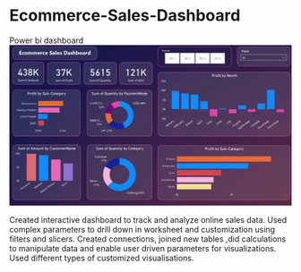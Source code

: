 # Ecommerce-Sales-Dashboard
Power bi dashboard
![image alt](https://github.com/Baljeet942000/Ecommerce-Sales-Dashboard/blob/254a66dffc8fa12e345d9ec5a1561613689cb321/ecommerce%20dash%20.JPG)

Created interactive dashboard to track and analyze online sales data.
Used complex parameters to drill down in worksheet and customization using filters and slicers.
Created connections, joined new tables ,did calculations to manipulate data and enable user driven parameters for visualizations.
Used different types of customized visualisations.
